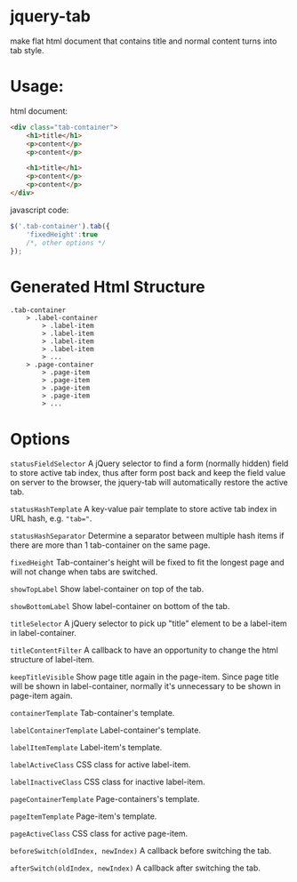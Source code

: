 # jquery-tab
make flat html document that contains title and normal content turns into tab style.

# Usage:

html document:
``` html
<div class="tab-container">
	<h1>title</h1>
	<p>content</p>
	<p>content</p>

	<h1>title</h1>
	<p>content</p>
	<p>content</p>
</div>
```

javascript code:
``` javascript
$('.tab-container').tab({
	'fixedHeight':true
	/*, other options */
});
```

# Generated Html Structure
```
.tab-container
	> .label-container
		> .label-item
		> .label-item
		> .label-item
		> .label-item
		> ...
	> .page-container
		> .page-item
		> .page-item
		> .page-item
		> .page-item
		> ...
```

# Options
`statusFieldSelector`
A jQuery selector to find a form (normally hidden) field to store active tab index, thus after form post back and keep the field value on server to the browser, the jquery-tab will automatically restore the active tab.

`statusHashTemplate`
A key-value pair template to store active tab index in URL hash, e.g. `"tab="`.

`statusHashSeparator`
Determine a separator between multiple hash items if there are more than 1 tab-container on the same page.

`fixedHeight`
Tab-container's height will be fixed to fit the longest page and will not change when tabs are switched.

`showTopLabel`
Show label-container on top of the tab.

`showBottomLabel`
Show label-container on bottom of the tab.

`titleSelector`
A jQuery selector to pick up "title" element to be a label-item in label-container.

`titleContentFilter`
A callback to have an opportunity to change the html structure of label-item.

`keepTitleVisible`
Show page title again in the page-item. Since page title will be shown in label-container, normally it's unnecessary to be shown in page-item again.

`containerTemplate`
Tab-container's template.

`labelContainerTemplate`
Label-container's template.

`labelItemTemplate`
Label-item's template.

`labelActiveClass`
CSS class for active label-item.

`labelInactiveClass`
CSS class for inactive label-item.

`pageContainerTemplate`
Page-containers's template.

`pageItemTemplate`
Page-item's template.

`pageActiveClass`
CSS class for active page-item.

`beforeSwitch(oldIndex, newIndex)`
A callback before switching the tab.

`afterSwitch(oldIndex, newIndex)`
A callback after switching the tab.
